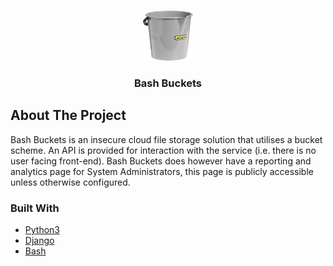 <br />
<p align="center">
  <a href="https://github.com/github_username/repo_name">
    <img src="images/bucket_logo.png" alt="Logo" width="80" height="80">
  </a>
  <h3 align="center">Bash Buckets</h3>
</p>

## About The Project

Bash Buckets is an insecure cloud file storage solution that utilises a bucket scheme.
An API is provided for interaction with the service (i.e. there is no user facing front-end).
Bash Buckets does however have a reporting and analytics page for System Administrators, this page is publicly accessible unless otherwise configured.

### Built With

* [Python3](https://www.python.org/about/)
* [Django](https://www.djangoproject.com/)
* [Bash](https://www.gnu.org/software/bash/)
